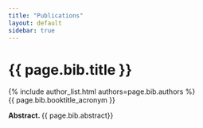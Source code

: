 ```yaml
---
title: "Publications"
layout: default
sidebar: true
---
```


<h1> {{ page.bib.title }} </h1>
{% include author_list.html authors=page.bib.authors %}
<br>
{{ page.bib.booktitle_acronym }}
<p> <strong> Abstract. </strong> {{ page.bib.abstract}} </p>
<br>


